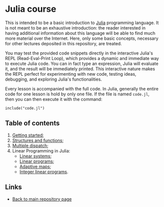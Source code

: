 
# Julia course

This is intended to be a basic introduction to [Julia](https://julialang.org/)
programming language. It is not meant to be an exhaustive introduction: the
reader interested in having additional information about this language will
be able to find much more material over the Internet. Here, only some basic
concepts, necessary for other lectures deposited in this repository, are 
treated.

You may test the provided code snippets directly in the interactive Julia's 
REPL (Read-Eval-Print Loop), which provides a dynamic and immediate way to 
execute Julia code. You can in fact type an expression, Julia will evaluate
it, and the result will be immediately printed. This interactive nature 
makes the REPL perfect for experimenting with new code, testing ideas, 
debugging, and exploring Julia's functionalities.

Every lesson is accompanied with the full code. In Julia, generally
the entire code for one lesson is hold by only one file. If the file is 
named ```code.jl```, then you can then execute it with the command:

	include("code.jl")

## Table of contents

1. [Getting started](./getting-started.md);
2. [Structures and functions](./structs-and-funs.md);
3. [Multiple dispatch](./multiple-dispatch.md);
4. Linear Programming in Julia:
   * [Linear systems](./linear-systems.md);
   * [Linear programs](./-linear-programs.md);
   * [Adaptive maps](./adaptive-maps.md);
   * [Integer linear programs](./integer-programs.md).

## Links

* [Back to main repository page](../README.md)

